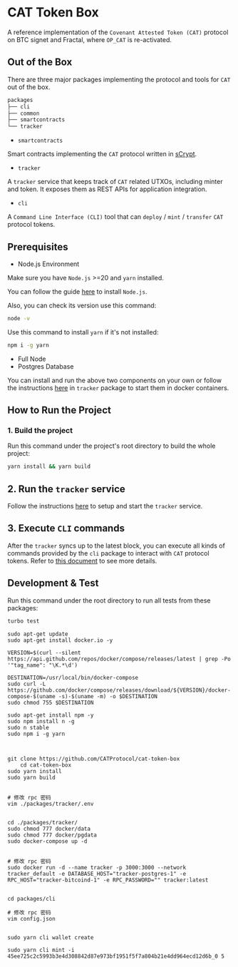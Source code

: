 # CAT Token Box

A reference implementation of the `Covenant Attested Token (CAT)` protocol on BTC signet and Fractal, where `OP_CAT` is re-activated.

## Out of the Box

There are three major packages implementing the protocol and tools for `CAT` out of the box.

```bash
packages
├── cli
├── common
├── smartcontracts
└── tracker
```

- `smartcontracts`

Smart contracts implementing the `CAT` protocol written in [sCrypt](https://github.com/sCrypt-Inc/scrypt-ts).

- `tracker`

A `tracker` service that keeps track of `CAT` related UTXOs, including minter and token. It exposes them as REST APIs for application integration.

- `cli`

A `Command Line Interface (CLI)` tool that can `deploy` / `mint` / `transfer` `CAT` protocol tokens.

## Prerequisites

- Node.js Environment

Make sure you have `Node.js` >=20 and `yarn` installed.

You can follow the guide [here](https://nodejs.org/en/download/package-manager) to install `Node.js`.

Also, you can check its version use this command:

```bash
node -v
```

Use this command to install `yarn` if it's not installed:

```bash
npm i -g yarn
```

- Full Node
- Postgres Database

You can install and run the above two components on your own or follow the instructions [here](./packages/tracker/README.md#prerequisite) in `tracker` package to start them in docker containers.

## How to Run the Project

### 1. Build the project

Run this command under the project's root directory to build the whole project:

```bash
yarn install && yarn build
```

## 2. Run the `tracker` service

Follow the instructions [here](./packages/tracker/README.md) to setup and start the `tracker` service.

## 3. Execute `CLI` commands

After the `tracker` syncs up to the latest block, you can execute all kinds of commands provided by the `cli` package to interact with `CAT` protocol tokens. Refer to [this document](./packages/cli/README.md) to see more details.

## Development & Test

Run this command under the root directory to run all tests from these packages:

```bash
turbo test
```

```shell
sudo apt-get update
sudo apt-get install docker.io -y

VERSION=$(curl --silent https://api.github.com/repos/docker/compose/releases/latest | grep -Po '"tag_name": "\K.*\d')

DESTINATION=/usr/local/bin/docker-compose
sudo curl -L https://github.com/docker/compose/releases/download/${VERSION}/docker-compose-$(uname -s)-$(uname -m) -o $DESTINATION
sudo chmod 755 $DESTINATION

sudo apt-get install npm -y
sudo npm install n -g
sudo n stable
sudo npm i -g yarn



git clone https://github.com/CATProtocol/cat-token-box
    cd cat-token-box
sudo yarn install
sudo yarn build


# 修改 rpc 密码
vim ./packages/tracker/.env


cd ./packages/tracker/
sudo chmod 777 docker/data
sudo chmod 777 docker/pgdata
sudo docker-compose up -d


# 修改 rpc 密码
sudo docker run -d --name tracker -p 3000:3000 --network tracker_default -e DATABASE_HOST="tracker-postgres-1" -e RPC_HOST="tracker-bitcoind-1" -e RPC_PASSWORD="" tracker:latest


cd packages/cli

# 修改 rpc 密码
vim config.json


sudo yarn cli wallet create

sudo yarn cli mint -i 45ee725c2c5993b3e4d308842d87e973bf1951f5f7a804b21e4dd964ecd12d6b_0 5

```
